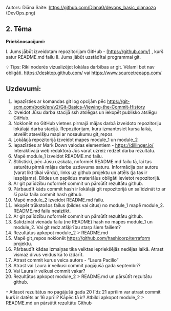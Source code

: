 Autors: Diāna
Saite: https://github.com/Dlana0/devops_basic_dianaozo
(DevOps.png)

## 2. Tēma
**Priekšnosacījumi:**

I. Jums jābūt izveidotam repozitorijam GitHub - [https://github.com/] , kurš satur README.md failu
II. Jums jābūt uzstādītai programmai git.

💡 Tips: Riki noderēs vizualizējot lokālas darbības ar git.
Vēlami bet nav obligāti.
https://desktop.github.com/
vai 
https://www.sourcetreeapp.com/

## Uzdevumi: 
1. Iepazīsties ar komandas git log opcijām pēc https://git-scm.com/book/en/v2/Git-Basics-Viewing-the-Commit-History
2. Izveidot Jūsu darba stacijā ssh atslēgas un iekopēt publisko atslēgu GitHub.
3. Noklonēt no GitHub vietnes pirmajā mājas darbā izveidoto repozitoriju lokālajā darba stacijā. Repozitorijam, kuru izmantosiet kursa laikā, atvelēt atsevišķu mapi ar nosaukumu git_repos
4. Lokālajā repozitorijā izveidot mapes module_1 un module_2
5. Iepazīsties ar Mark Down valodas elementiem - https://dillinger.io/ Interaktīvajā web redaktorā Jūs varat uzreiz redzēt darba rezultātu.
6. Mapē module_1 izveidot README.md failu.
7. Stilistiski, pēc Jūsu uzskata, noformēt README.md failu tā, lai tas saturētu pirmā mājas darba uzdevuma saturu. Informācija par autoru (varat likt tikai vārdu), links uz github projektu un attēls (ja tas ir iespējams). Bildes un papildus materiālus obligāti ievietot repozitorijā.
8. Ar git palīdzību noformēt commit un pārsūtīt rezultātu github. 
9. Pārbaudīt kāds commit hash ir lokālajā git repozitorijā un salīdzināt to ar šī paša faila commit hash github.
10. Mapē module_2 izveidot README.md failu.
11. Iekopēt trūkstošos failus (bildes vai citus) no module_1 mapē module_2. 
README.md failu neaiztikt.
12. Ar git palīdzību noformēt commit un pārsūtīt rezultātu github. 
13. Salīdzināt vienādu failu (ne README) hash no mapes module_1 un module_2. Vai git redz atšķirību starp šiem failiem?
14. Rezultātus apkopot module_2 > README.md
15. Mapē git_repos noklonēt https://github.com/hashicorp/terraform projektu.
16. Pārbaudīt kādas izmaiņas tika veiktas iepriekšējās nedēļas laikā. Atrast vismaz divus veidus kā to izdarīt.
17. Atrast commit kurus veica autors - “Laura Pacilio”
18. Atrast vai Laura ir veikusi commit pagājušā gada septembrī?
19. Vai Laura ir veikusi commit vakar?
20. Rezultātus apkopot module_2 > README.md un pārsūtīt rezultātu github.

`*` Atlasot rezultātus no pagājušā gada 20 līdz 21 aprīlim var atrast commit kurš ir datēts ar 16 aprīli? Kāpēc tā ir? Atbildi apkopot module_2 > README.md un pārsūtīt rezultātu Github